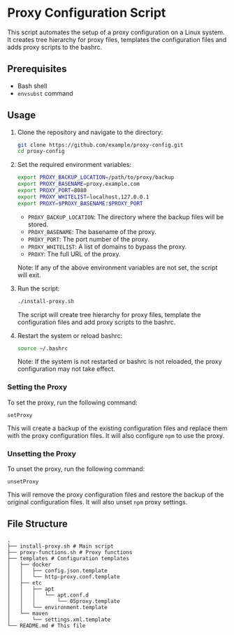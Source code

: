 # Proxy Configuration Script

This script automates the setup of a proxy configuration on a Linux system. It creates tree hierarchy for proxy files, templates the configuration files and adds proxy scripts to the bashrc.

## Prerequisites

- Bash shell
- `envsubst` command

## Usage

1. Clone the repository and navigate to the directory:

   ```bash
   git clone https://github.com/example/proxy-config.git
   cd proxy-config
   ```

2. Set the required environment variables:

   ```bash
   export PROXY_BACKUP_LOCATION=/path/to/proxy/backup
   export PROXY_BASENAME=proxy.example.com
   export PROXY_PORT=8080
   export PROXY_WHITELIST=localhost,127.0.0.1
   export PROXY=$PROXY_BASENAME:$PROXY_PORT
   ```

   - `PROXY_BACKUP_LOCATION`: The directory where the backup files will be stored.
    - `PROXY_BASENAME`: The basename of the proxy.
    - `PROXY_PORT`: The port number of the proxy.
    - `PROXY_WHITELIST`: A list of domains to bypass the proxy.
    - `PROXY`: The full URL of the proxy.


   Note: If any of the above environment variables are not set, the script will exit.

3. Run the script:

   ```bash
   ./install-proxy.sh
   ```

   The script will create tree hierarchy for proxy files, template the configuration files and add proxy scripts to the bashrc.

4. Restart the system or reload bashrc:

   ```bash
   source ~/.bashrc
   ```

   Note: If the system is not restarted or bashrc is not reloaded, the proxy configuration may not take effect.


### Setting the Proxy

To set the proxy, run the following command:

```
setProxy
```

This will create a backup of the existing configuration files and replace them with the proxy configuration files. It will also configure `npm` to use the proxy.

### Unsetting the Proxy

To unset the proxy, run the following command:

```
unsetProxy
```

This will remove the proxy configuration files and restore the backup of the original configuration files. It will also unset `npm` proxy settings.


## File Structure

```
.
├── install-proxy.sh # Main script
├── proxy-functions.sh # Proxy functions
├── templates # Configuration templates
│   ├── docker
│   │   ├── config.json.template
│   │   └── http-proxy.conf.template
│   ├── etc
│   │   ├── apt
│   │   │   └── apt.conf.d
│   │   │       └── 05proxy.template
│   │   └── environment.template
│   └── maven
│       └── settings.xml.template
└── README.md # This file
```
